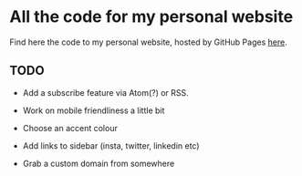 # All the code for my personal website

Find here the code to my personal website, hosted by GitHub Pages [here](https://jpmacmanus.github.io/).

## TODO

- Add a subscribe feature via Atom(?) or RSS.

- Work on mobile friendliness a little bit

- Choose an accent colour

- Add links to sidebar (insta, twitter, linkedin etc)

- Grab a custom domain from somewhere
